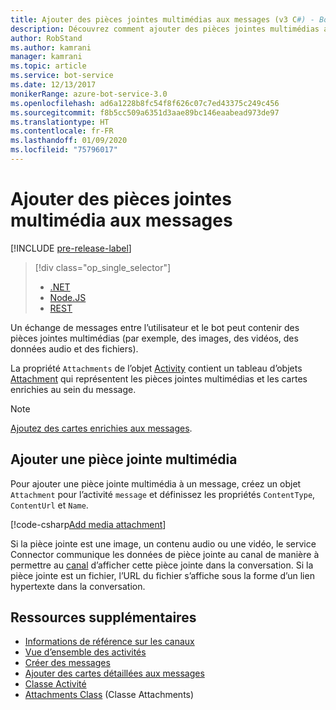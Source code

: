 ```yaml
---
title: Ajouter des pièces jointes multimédias aux messages (v3 C#) - Bot Service
description: Découvrez comment ajouter des pièces jointes multimédias aux messages à l’aide du kit SDK Bot Framework pour .NET.
author: RobStand
ms.author: kamrani
manager: kamrani
ms.topic: article
ms.service: bot-service
ms.date: 12/13/2017
monikerRange: azure-bot-service-3.0
ms.openlocfilehash: ad6a1228b8fc54f8f626c07c7ed43375c249c456
ms.sourcegitcommit: f8b5cc509a6351d3aae89bc146eaabead973de97
ms.translationtype: HT
ms.contentlocale: fr-FR
ms.lasthandoff: 01/09/2020
ms.locfileid: "75796017"
---
```

# <a name="add-media-attachments-to-messages"></a>Ajouter des pièces jointes multimédia aux messages

[!INCLUDE [pre-release-label](../includes/pre-release-label-v3.md)]

> [!div class="op_single_selector"]
> - [.NET](../dotnet/bot-builder-dotnet-add-media-attachments.md)
> - [Node.JS](../nodejs/bot-builder-nodejs-send-receive-attachments.md)
> - [REST](../rest-api/bot-framework-rest-connector-add-media-attachments.md)

Un échange de messages entre l’utilisateur et le bot peut contenir des pièces jointes multimédias (par exemple, des images, des vidéos, des données audio et des fichiers). 

La propriété `Attachments` de l’objet <a href="https://docs.botframework.com/csharp/builder/sdkreference/dc/d2f/class_microsoft_1_1_bot_1_1_connector_1_1_activity.html" target="_blank">Activity</a> contient un tableau d’objets <a href="https://docs.microsoft.com/dotnet/api/microsoft.bot.connector.attachments?view=botconnector-3.12.2.4" target="_blank">Attachment</a> qui représentent les pièces jointes multimédias et les cartes enrichies au sein du message. 

> [!NOTE]
> [Ajoutez des cartes enrichies aux messages](bot-builder-dotnet-add-rich-card-attachments.md).

## <a name="add-a-media-attachment"></a>Ajouter une pièce jointe multimédia  

Pour ajouter une pièce jointe multimédia à un message, créez un objet `Attachment` pour l’activité `message` et définissez les propriétés `ContentType`, `ContentUrl` et `Name`. 

[!code-csharp[Add media attachment](../includes/code/dotnet-add-attachments.cs#addMediaAttachment)]

Si la pièce jointe est une image, un contenu audio ou une vidéo, le service Connector communique les données de pièce jointe au canal de manière à permettre au [canal](bot-builder-dotnet-channeldata.md) d’afficher cette pièce jointe dans la conversation. Si la pièce jointe est un fichier, l’URL du fichier s’affiche sous la forme d’un lien hypertexte dans la conversation.

## <a name="additional-resources"></a>Ressources supplémentaires

- [Informations de référence sur les canaux][inspector]
- [Vue d’ensemble des activités](bot-builder-dotnet-activities.md)
- [Créer des messages](bot-builder-dotnet-create-messages.md)
- [Ajouter des cartes détaillées aux messages](bot-builder-dotnet-add-rich-card-attachments.md)
- <a href="https://docs.botframework.com/csharp/builder/sdkreference/dc/d2f/class_microsoft_1_1_bot_1_1_connector_1_1_activity.html" target="_blank">Classe Activité</a>
- <a href="https://docs.microsoft.com/dotnet/api/microsoft.bot.connector.attachments?view=botconnector-3.12.2.4" target="_blank">Attachments Class</a> (Classe Attachments)

[inspector]: ../bot-service-channels-reference.md

